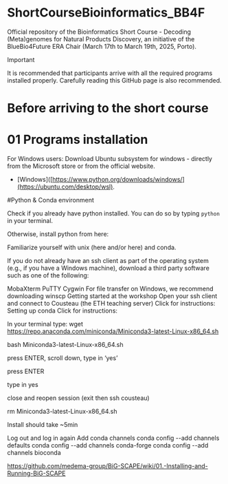 # ShortCourseBioinformatics_BB4F
Official repository of the Bioinformatics Short Course - Decoding (Meta)genomes for Natural Products Discovery, an initiative of the BlueBio4Future ERA Chair (March 17th to March 19th, 2025, Porto). 


> [!IMPORTANT]
> It is recommended that participants arrive with all the required programs installed properly. Carefully reading this GitHub page is also recommended.

# Before arriving to the short course
# 01 Programs installation

For Windows users:
Download Ubuntu subsystem for windows - directly from the Microsoft store or from the official website.
+ [Windows]([https://www.python.org/downloads/windows/](https://ubuntu.com/desktop/wsl).

#Python & Conda environment

Check if you already have python installed. You  can do so by typing `python` in your terminal.

Otherwise, install python from here:

Familiarize yourself with unix (here and/or here) and conda.

If you do not already have an ssh client as part of the operating system (e.g., if you have a Windows machine), download a third party software such as one of the following:

MobaXterm
PuTTY
Cygwin
For file transfer on Windows, we recommend downloading winscp
Getting started at the workshop
Open your ssh client and connect to Cousteau (the ETH teaching server)
Click for instructions:
Setting up conda
Click for instructions:

In your terminal type:
wget https://repo.anaconda.com/miniconda/Miniconda3-latest-Linux-x86_64.sh

bash Miniconda3-latest-Linux-x86_64.sh

press ENTER, scroll down, type in ‘yes’

press ENTER

type in yes

close and reopen session (exit then ssh cousteau)

rm Miniconda3-latest-Linux-x86_64.sh

Install should take ~5min

Log out and log in again
Add conda channels
conda config --add channels defaults
conda config --add channels conda-forge
conda config --add channels bioconda


https://github.com/medema-group/BiG-SCAPE/wiki/01.-Installing-and-Running-BiG-SCAPE
